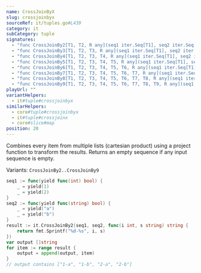```yaml
---
name: CrossJoinByX
slug: crossjoinbyx
sourceRef: it/tuples.go#L439
category: it
subCategory: tuple
signatures:
  - "func CrossJoinBy2[T1, T2, R any](seq1 iter.Seq[T1], seq2 iter.Seq[T2], project func(T1, T2) R) iter.Seq[R]"
  - "func CrossJoinBy3[T1, T2, T3, R any](seq1 iter.Seq[T1], seq2 iter.Seq[T2], seq3 iter.Seq[T3], project func(T1, T2, T3) R) iter.Seq[R]"
  - "func CrossJoinBy4[T1, T2, T3, T4, R any](seq1 iter.Seq[T1], seq2 iter.Seq[T2], seq3 iter.Seq[T3], seq4 iter.Seq[T4], project func(T1, T2, T3, T4) R) iter.Seq[R]"
  - "func CrossJoinBy5[T1, T2, T3, T4, T5, R any](seq1 iter.Seq[T1], seq2 iter.Seq[T2], seq3 iter.Seq[T3], seq4 iter.Seq[T4], seq5 iter.Seq[T5], project func(T1, T2, T3, T4, T5) R) iter.Seq[R]"
  - "func CrossJoinBy6[T1, T2, T3, T4, T5, T6, R any](seq1 iter.Seq[T1], seq2 iter.Seq[T2], seq3 iter.Seq[T3], seq4 iter.Seq[T4], seq5 iter.Seq[T5], seq6 iter.Seq[T6], project func(T1, T2, T3, T4, T5, T6) R) iter.Seq[R]"
  - "func CrossJoinBy7[T1, T2, T3, T4, T5, T6, T7, R any](seq1 iter.Seq[T1], seq2 iter.Seq[T2], seq3 iter.Seq[T3], seq4 iter.Seq[T4], seq5 iter.Seq[T5], seq6 iter.Seq[T6], seq7 iter.Seq[T7], project func(T1, T2, T3, T4, T5, T6, T7) R) iter.Seq[R]"
  - "func CrossJoinBy8[T1, T2, T3, T4, T5, T6, T7, T8, R any](seq1 iter.Seq[T1], seq2 iter.Seq[T2], seq3 iter.Seq[T3], seq4 iter.Seq[T4], seq5 iter.Seq[T5], seq6 iter.Seq[T6], seq7 iter.Seq[T7], seq8 iter.Seq[T8], project func(T1, T2, T3, T4, T5, T6, T7, T8) R) iter.Seq[R]"
  - "func CrossJoinBy9[T1, T2, T3, T4, T5, T6, T7, T8, T9, R any](seq1 iter.Seq[T1], seq2 iter.Seq[T2], seq3 iter.Seq[T3], seq4 iter.Seq[T4], seq5 iter.Seq[T5], seq6 iter.Seq[T6], seq7 iter.Seq[T7], seq8 iter.Seq[T8], seq9 iter.Seq[T9], project func(T1, T2, T3, T4, T5, T6, T7, T8, T9) R) iter.Seq[R]"
playUrl: ""
variantHelpers:
  - it#tuple#crossjoinbyx
similarHelpers:
  - core#tuple#crossjoinbyx
  - it#tuple#crossjoinx
  - core#slice#map
position: 20
---
```


Combines every item from multiple lists (cartesian product) using a project function to transform the results. Returns an empty sequence if any input sequence is empty.

Variants: `CrossJoinBy2..CrossJoinBy9`

```go
seq1 := func(yield func(int) bool) {
    _ = yield(1)
    _ = yield(2)
}
seq2 := func(yield func(string) bool) {
    _ = yield("a")
    _ = yield("b")
}
result := it.CrossJoinBy2(seq1, seq2, func(i int, s string) string {
    return fmt.Sprintf("%d-%s", i, s)
})
var output []string
for item := range result {
    output = append(output, item)
}
// output contains ["1-a", "1-b", "2-a", "2-b"]
```